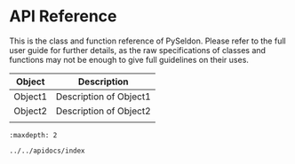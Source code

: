 # API Reference

This is the class and function reference of PySeldon. Please refer to the full user guide for further details, as the raw specifications of classes and functions may not be enough to give full guidelines on their uses.

<!-- The following is a toctree in Sphinx. In Markdown, we can list items but cannot dynamically generate them.
- Module 1
- Module 2
- Deprecated -->

<!-- The following table lists objects and their descriptions. In Markdown, dynamic content generation is not supported, so this is a static approximation. -->
<!-- 
```{autodoc2}
---
module: pyseldon.pyseldon
---
``` -->

| Object | Description |
| ------ | ----------- |
| Object1 | Description of Object1 |
| Object2 | Description of Object2 |
|||

```{toctree}
:maxdepth: 2

../../apidocs/index
```